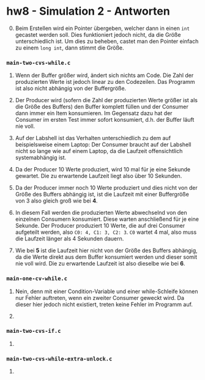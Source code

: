 # hw8 - Simulation 2 - Antworten

0. Beim Erstellen wird ein Pointer übergeben, welcher dann in einen `int` gecastet werden soll. Dies funktioniert jedoch nicht, da die Größe unterschiedlich ist. Um dies zu beheben, castet man den Pointer einfach zu einem `long int`, dann stimmt die Größe.

### `main-two-cvs-while.c`

1. Wenn der Buffer größer wird, ändert sich nichts am Code. Die Zahl der produzierten Werte ist jedoch linear zu den Codezeilen. Das Programm ist also nicht abhängig von der Buffergröße.

2. Der Producer wird (sofern die Zahl der produzierten Werte größer ist als die Größe des Buffers) den Buffer komplett füllen und der Consumer dann immer ein Item konsumieren. Im Gegensatz dazu hat der Consumer im ersten Test immer sofort konsumiert, d.h. der Buffer läuft nie voll.

3. Auf der Labshell ist das Verhalten unterschiedlich zu dem auf beispielsweise einem Laptop: Der Consumer braucht auf der Labshell nicht so lange wie auf einem Laptop, da die Laufzeit offensichtlich systemabhängig ist.

4. Da der Producer 10 Werte produziert, wird 10 mal für je eine Sekunde gewartet. Die zu erwartende Laufzeit liegt also über 10 Sekunden.

5. Da der Producer immer noch 10 Werte produziert und dies nicht von der Größe des Buffers abhängig ist, ist die Laufzeit mit einer Buffergröße von 3 also gleich groß wie bei **4**.

6. In diesem Fall werden die produzierten Werte abwechselnd von den einzelnen Consumern konsumiert. Diese warten anschließend für je eine Sekunde. Der Producer produziert 10 Werte, die auf drei Consumer aufgeteilt werden, also `C0: 4, C1: 3, C2: 3`. `C0` wartet 4 mal, also muss die Laufzeit länger als 4 Sekunden dauern.

7. Wie bei **5** ist die Laufzeit hier nicht von der Größe des Buffers abhängig, da die Werte direkt aus dem Buffer konsumiert werden und dieser somit nie voll wird. Die zu erwartende Laufzeit ist also dieselbe wie bei **6**.

### `main-one-cv-while.c`

1. Nein, denn mit einer Condition-Variable und einer while-Schleife können nur Fehler auftreten, wenn ein zweiter Consumer geweckt wird. Da dieser hier jedoch nicht existiert, treten keine Fehler im Programm auf.

2. 

### `main-two-cvs-if.c`

1.

### `main-two-cvs-while-extra-unlock.c`

1.
